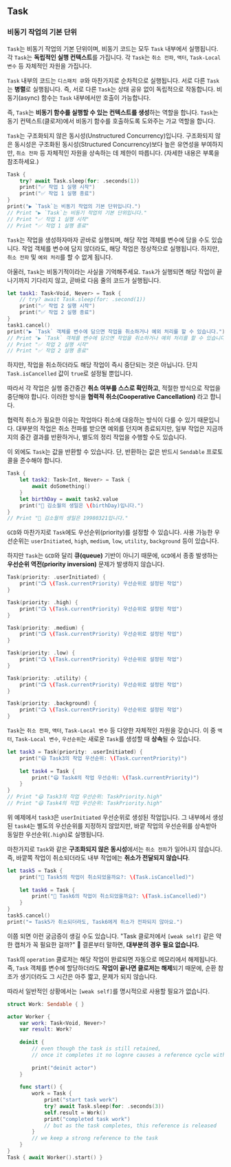 ## Task
### 비동기 작업의 기본 단위

`Task`는 비동기 작업의 기본 단위이며, 비동기 코드는 모두 `Task` 내부에서 실행됩니다. 각 `Task`는 **독립적인 실행 컨텍스트**를 가집니다. 각 `Task`는 `취소 전파`, `액터`, `Task-Local 변수` 등 자체적인 자원을 가집니다.

`Task` 내부의 코드는 `디스패치 큐`와 마찬가지로 순차적으로 실행됩니다. 서로 다른 `Task`는 **병렬**로 실행됩니다. 즉, 서로 다른 `Task`는 상태 공유 없이 독립적으로 작동합니다. 비동기(async) 함수는 `Task` 내부에서만 호출이 가능합니다.

즉, `Task`는 **비동기 함수를 실행할 수 있는 컨텍스트를 생성**하는 역할을 합니다. `Task`는 동기 컨텍스트(클로저)에서 비동기 함수를 호출하도록 도와주는 가교 역할을 합니다.

`Task`는 구조화되지 않은 동시성(Unstructured Concurrency)입니다. 구조화되지 않은 동시성은 구조화된 동시성(Structured Concurrency)보다 높은 유연성을 부여하지만, `취소 전파` 등 자체적인 자원을 상속하는 데 제한이 따릅니다. (자세한 내용은 부록을 참조하세요.)

```swift
Task {
    try? await Task.sleep(for: .seconds(1))
    print("✅ 작업 1 실행 시작")
    print("✅ 작업 1 실행 종료")
}
print("▶️ `Task`는 비동기 작업의 기본 단위입니다.")
// Print "▶️ `Task`는 비동기 작업의 기본 단위입니다."
// Print "✅ 작업 1 실행 시작"
// Print "✅ 작업 1 실행 종료"
```

`Task`는 작업을 생성하자마자 곧바로 실행되며, 해당 작업 객체를 변수에 담을 수도 있습니다. 작업 객체를 변수에 담지 않더라도, 해당 작업은 정상적으로 실행됩니다. 하지만, `취소 전파` 및 `예외 처리`를 할 수 없게 됩니다.

아울러, `Task`는 비동기적이라는 사실을 기억해주세요.  `Task`가 실행되면 해당 작업이 끝나기까지 기다리지 않고, 곧바로 다음 줄의 코드가 실행됩니다.

```swift
let task1: Task<Void, Never> = Task {
    // try? await Task.sleep(for: .second(1))
    print("✅ 작업 2 실행 시작")
    print("✅ 작업 2 실행 종료")
}
task1.cancel()
print("▶️ `Task` 객체를 변수에 담으면 작업을 취소하거나 예외 처리를 할 수 있습니다.")
// Print "▶️ `Task` 객체를 변수에 담으면 작업을 취소하거나 예외 처리를 할 수 있습니다."
// Print "✅ 작업 2 실행 시작"
// Print "✅ 작업 2 실행 종료"
```

하지만, 작업을 취소하더라도 해당 작업이 즉시 중단되는 것은 아닙니다. 단지 `Task.isCancelled` 값이 `true`로 설정될 뿐입니다.

따라서 각 작업은 실행 중간중간 **취소 여부를 스스로 확인하고**, 적절한 방식으로 작업을 중단해야 합니다. 이러한 방식을 **협력적 취소(Cooperative Cancellation)** 라고 합니다.

협력적 취소가 필요한 이유는 작업마다 취소에 대응하는 방식이 다를 수 있기 때문입니다. 대부분의 작업은 취소 전파를 받으면 예외를 던지며 종료되지만, 일부 작업은 지금까지의 중간 결과를 반환하거나, 별도의 정리 작업을 수행할 수도 있습니다.

이 외에도 `Task`는 값을 반환할 수 있습니다. 단, 반환하는 값은 반드시 `Sendable` 프로토콜을 준수해야 합니다.

```swift
Task {
    let task2: Task<Int, Never> = Task {
        await doSomething()
    }
    let birthDay = await task2.value
    print("🩵 김소월의 생일은 \(birthDay)입니다.")
}
// Print "🩵 김소월의 생일은 19980321입니다."
```

`GCD`와 마찬가지로 `Task`에도 우선순위(priority)를 설정할 수 있습니다. 사용 가능한 우선순위는 `userInitiated`, `high`, `medium`, `low`, `utility`, `background` 등이 있습니다.

하지만 `Task`는 `GCD`와 달리 **큐(queue)** 기반이 아니기 때문에, `GCD`에서 종종 발생하는 **우선순위 역전(priority inversion)** 문제가 발생하지 않습니다.

```swift
Task(priority: .userInitiated) {
    print("📺 \(Task.currentPriority) 우선순위로 설정된 작업")
}

Task(priority: .high) {
    print("📺 \(Task.currentPriority) 우선순위로 설정된 작업")
}

Task(priority: .medium) {
    print("📺 \(Task.currentPriority) 우선순위로 설정된 작업")
}

Task(priority: .low) {
    print("📺 \(Task.currentPriority) 우선순위로 설정된 작업")
}

Task(priority: .utility) {
    print("📺 \(Task.currentPriority) 우선순위로 설정된 작업")
}

Task(priority: .background) {
    print("📺 \(Task.currentPriority) 우선순위로 설정된 작업")
}
```

`Task`는 `취소 전파`, `액터`, `Task-Local 변수` 등 다양한 자체적인 자원을 갖습니다. 이 중 `액터`, `Task-Local 변수`, `우선순위`는 새로운 `Task`를 생성할 때 **상속**될 수 있습니다.

```swift
let task3 = Task(priority: .userInitiated) {
    print("😃 Task3의 작업 우선순위: \(Task.currentPriority)")
    
    let task4 = Task {
        print("😃 Task4의 작업 우선순위: \(Task.currentPriority)")
    }
}
// Print "😃 Task3의 작업 우선순위: TaskPriority.high"
// Print "😃 Task4의 작업 우선순위: TaskPriority.high"
```

위 예제에서 `task3`은 `userInitiated` 우선순위로 생성된 작업입니다. 그 내부에서 생성된 `task4`는 별도의 우선순위를 지정하지 않았지만, 바깥 작업의 우선순위를 상속받아 동일한 우선순위(`.high`)로 실행됩니다.

마찬가지로 `Task`와 같은 **구조화되지 않은 동시성**에서는 `취소 전파`가 일어나지 않습니다. 즉, 바깥쪽 작업이 취소되더라도 내부 작업에는 **취소가 전달되지 않습니다**.

```swift 
let task5 = Task {
    print("🫤 Task5의 작업이 취소되었을까요?: \(Task.isCancelled)")
    
    let task6 = Task {
        print("🫤 Task6의 작업이 취소되었을까요?: \(Task.isCancelled)")
    }
}
task5.cancel()
print("➡️ Task5가 취소되더라도, Task6에게 취소가 전파되지 않아요.")
```

이쯤 되면 이런 궁금증이 생길 수도 있습니다. "Task 클로저에서 `[weak self]` 같은 약한 캡처가 꼭 필요한 걸까?" 🤔 결론부터 말하면, **대부분의 경우 필요 없습니다.**

`Task`의 `operation` 클로저는 해당 작업이 완료되면 자동으로 메모리에서 해제됩니다.  즉, `Task` 객체를 변수에 할당하더라도 **작업이 끝나면 클로저는 해제**되기 때문에, 순환 참조가 생기더라도 그 시간은 아주 짧고, 문제가 되지 않습니다.

따라서 일반적인 상황에서는 `[weak self]`를 명시적으로 사용할 필요가 없습니다.

```swift
struct Work: Sendable { }

actor Worker {
    var work: Task<Void, Never>?
    var result: Work?
    
    deinit {
        // even though the task is still retained,
        // once it completes it no lognre causes a reference cycle with the actor
        
        print("deinit actor")
    }
    
    func start() {
        work = Task {
            print("start task work")
            try? await Task.sleep(for: .seconds(3))
            self.result = Work()
            print("completed task work")
            // but as the task completes, this reference is released
        }
        // we keep a strong reference to the task
    }
}
Task { await Worker().start() }
```
